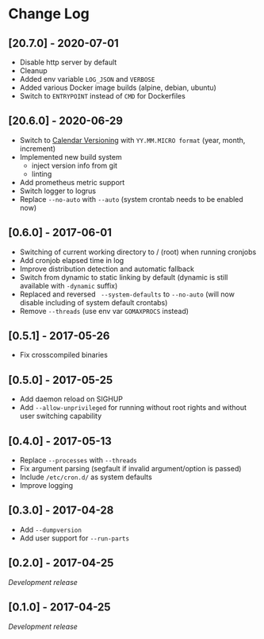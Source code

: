 # Change Log

## [20.7.0] - 2020-07-01
- Disable http server by default
- Cleanup
- Added env variable `LOG_JSON` and `VERBOSE`
- Added various Docker image builds (alpine, debian, ubuntu)
- Switch to `ENTRYPOINT` instead of `CMD` for Dockerfiles

## [20.6.0] - 2020-06-29
- Switch to [Calendar Versioning](https://calver.org/) with `YY.MM.MICRO format` (year, month, increment)
- Implemented new build system
    - inject version info from git
    - linting
- Add prometheus metric support
- Switch logger to logrus
- Replace `--no-auto` with `--auto` (system crontab needs to be enabled now)

## [0.6.0] - 2017-06-01
- Switching of current working directory to / (root) when running cronjobs
- Add cronjob elapsed time in log
- Improve distribution detection and automatic fallback
- Switch from dynamic to static linking by default (dynamic is still available with `-dynamic` suffix)
- Replaced and reversed ` --system-defaults` to `--no-auto` (will now disable including of system default crontabs)
- Remove `--threads` (use env var `GOMAXPROCS` instead)

## [0.5.1] - 2017-05-26
- Fix crosscompiled binaries

## [0.5.0] - 2017-05-25
- Add daemon reload on SIGHUP
- Add `--allow-unprivileged` for running without root rights and without user switching capability

## [0.4.0] - 2017-05-13
- Replace `--processes` with `--threads`
- Fix argument parsing (segfault if invalid argument/option is passed)
- Include `/etc/cron.d/` as system defaults
- Improve logging

## [0.3.0] - 2017-04-28
- Add `--dumpversion`
- Add user support for `--run-parts`

## [0.2.0] - 2017-04-25
*Development release*

## [0.1.0] - 2017-04-25
*Development release*
